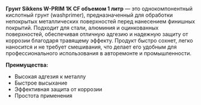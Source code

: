 **Грунт Sikkens W-PRIM 1K CF объемом 1 литр** — это однокомпонентный кислотный грунт (washprimer), предназначенный для обработки непокрытых металлических поверхностей перед нанесением финишных покрытий. Подходит для стали, алюминия и оцинкованных поверхностей, обеспечивая отличную адгезию и надежную защиту от коррозии благодаря травящему эффекту. Продукт быстро сохнет, легко наносится и не требует смешивания, что делает его удобным для профессионального использования в авторемонте и промышленности.

**Преимущества:**

- Высокая адгезия к металлу
- Быстрое высыхание
- Эффективная защита от коррозии
- Простота применения

